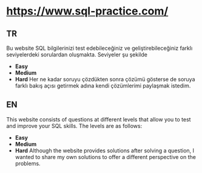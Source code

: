 # [ https://www.sql-practice.com/ ](https://www.sql-practice.com/)
## TR
Bu website SQL bilgilerinizi test edebileceğiniz ve geliştirebileceğiniz farklı seviyelerdeki sorulardan oluşmakta. Seviyeler şu şekilde
- **Easy**
- **Medium**
- **Hard**
Her ne kadar soruyu çözdükten sonra çözümü gösterse de soruya farklı bakış açısı getirmek adına kendi çözümlerimi paylaşmak istedim.



## EN
This website consists of questions at different levels that allow you to test and improve your SQL skills. The levels are as follows:
- **Easy**
- **Medium**
- **Hard**
Although the website provides solutions after solving a question, I wanted to share my own solutions to offer a different perspective on the problems.

